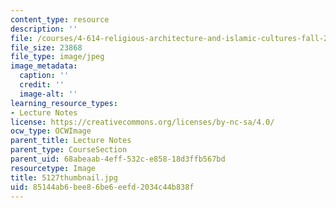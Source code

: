 ```yaml
---
content_type: resource
description: ''
file: /courses/4-614-religious-architecture-and-islamic-cultures-fall-2002/85144ab6bee86be6eefd2034c44b838f_5127thumbnail.jpg
file_size: 23868
file_type: image/jpeg
image_metadata:
  caption: ''
  credit: ''
  image-alt: ''
learning_resource_types:
- Lecture Notes
license: https://creativecommons.org/licenses/by-nc-sa/4.0/
ocw_type: OCWImage
parent_title: Lecture Notes
parent_type: CourseSection
parent_uid: 68abeaab-4eff-532c-e858-18d3ffb567bd
resourcetype: Image
title: 5127thumbnail.jpg
uid: 85144ab6-bee8-6be6-eefd-2034c44b838f
---
```


